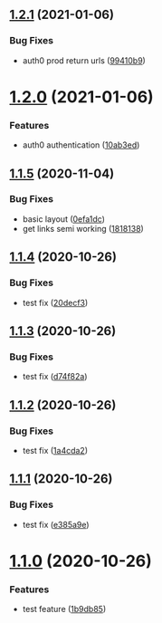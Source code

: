 ## [1.2.1](https://github.com/jwbaart/children-quotes/compare/v1.2.0...v1.2.1) (2021-01-06)


### Bug Fixes

* auth0 prod return urls ([99410b9](https://github.com/jwbaart/children-quotes/commit/99410b99a6ff360b5a8a7d402d2bbc6a0a0ca952))

# [1.2.0](https://github.com/jwbaart/children-quotes/compare/v1.1.5...v1.2.0) (2021-01-06)


### Features

* auth0 authentication ([10ab3ed](https://github.com/jwbaart/children-quotes/commit/10ab3edd15820d64343fa3a4f45279ad4a689a0a))

## [1.1.5](https://github.com/jwbaart/children-quotes/compare/v1.1.4...v1.1.5) (2020-11-04)


### Bug Fixes

* basic layout ([0efa1dc](https://github.com/jwbaart/children-quotes/commit/0efa1dcbc065d131dc196391177d68bb1383c86b))
* get links semi working ([1818138](https://github.com/jwbaart/children-quotes/commit/18181382d851857643a8c673636fbaf04e75f133))

## [1.1.4](https://github.com/jwbaart/children-quotes/compare/v1.1.3...v1.1.4) (2020-10-26)


### Bug Fixes

* test fix ([20decf3](https://github.com/jwbaart/children-quotes/commit/20decf3d1e25395a1d6f45fbd9cf7a196a0b63c1))

## [1.1.3](https://github.com/jwbaart/children-quotes/compare/v1.1.2...v1.1.3) (2020-10-26)


### Bug Fixes

* test fix ([d74f82a](https://github.com/jwbaart/children-quotes/commit/d74f82aee71cb3759db9a73ffbb721387ab616ca))

## [1.1.2](https://github.com/jwbaart/children-quotes/compare/v1.1.1...v1.1.2) (2020-10-26)


### Bug Fixes

* test fix ([1a4cda2](https://github.com/jwbaart/children-quotes/commit/1a4cda2f4c8e3eace8b0491372665e157b2dd001))

## [1.1.1](https://github.com/jwbaart/children-quotes/compare/v1.1.0...v1.1.1) (2020-10-26)


### Bug Fixes

* test fix ([e385a9e](https://github.com/jwbaart/children-quotes/commit/e385a9e32655e989ae3c45d447a1910d1ecb8542))

# [1.1.0](https://github.com/jwbaart/children-quotes/compare/v1.0.0...v1.1.0) (2020-10-26)


### Features

* test feature ([1b9db85](https://github.com/jwbaart/children-quotes/commit/1b9db857ecc1b52bbfdb8bf1877c3c84a282b4f2))
